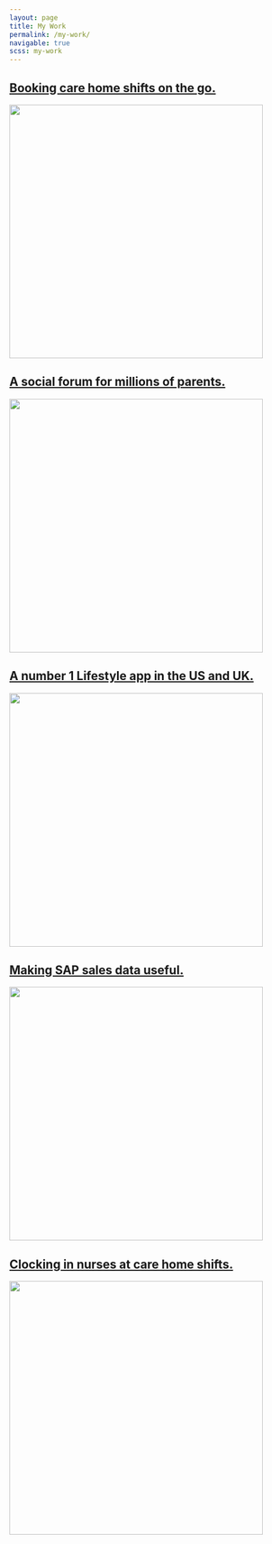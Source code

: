 ```yaml
---
layout: page
title: My Work
permalink: /my-work/
navigable: true
scss: my-work
---
```

<div class="project florence">
    <a href="https://petemorris.dev/my-work/florence">
        <h2>Booking care home shifts on the go.</h2>
        <img src="{{site.baseurl}}/images/florence-summary.png" width="450" />
    </a>
</div>

<div class="project mumsnet left">
    <a href="https://petemorris.dev/my-work/mumsnet-talk">
        <h2>A social forum for millions of parents.</h2>
        <img src="{{site.baseurl}}/images/mumsnet-summary.png" width="450" />
    </a>
</div>

<div class="project raffler">
    <a href="https://petemorris.dev/my-work/raffler">
        <h2>A number 1 Lifestyle app in the US and UK.</h2>
        <img src="{{site.baseurl}}/images/raffler-summary.png" width="450" />
    </a>
</div>

<div class="project brains left">
    <a href="https://petemorris.dev/my-work/brains">
        <h2>Making SAP sales data useful.</h2>
        <img src="{{site.baseurl}}/images/brains-summary.png" width="450" />
    </a>
</div>

<div class="project checkin">
    <a href="https://petemorris.dev/my-work/florence-checkin">
        <h2>Clocking in nurses at care home shifts.</h2>
        <img src="{{site.baseurl}}/images/florence-checkin-summary.png" width="450" />
    </a>
</div>